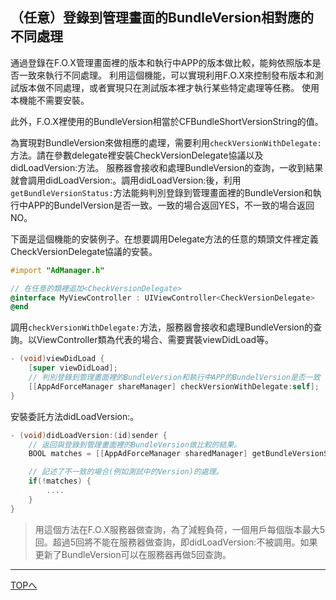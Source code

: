 ## （任意）登錄到管理畫面的BundleVersion相對應的不同處理

通過登錄在F.O.X管理畫面裡的版本和執行中APP的版本做比較，能夠依照版本是否一致來執行不同處理。
利用這個機能，可以實現利用F.O.X來控制發布版本和測試版本做不同處理，或者實現只在測試版本裡才執行某些特定處理等任務。
使用本機能不需要安裝。


此外，F.O.X裡使用的BundleVersion相當於CFBundleShortVersionString的值。

為實現對BundleVersion來做相應的處理，需要利用`checkVersionWithDelegate:`方法。請在參數delegate裡安裝CheckVersionDelegate協議以及didLoadVersion:方法。
服務器會接收和處理BundleVersion的查詢，一收到結果就會調用didLoadVersion:。調用didLoadVersion:後，利用`getBundleVersionStatus:`方法能夠判別登錄到管理畫面裡的BundleVersion和執行中APP的BundelVersion是否一致。一致的場合返回YES，不一致的場合返回NO。

下面是這個機能的安裝例子。在想要調用Delegate方法的任意的類頭文件裡定義CheckVersionDelegate協議的安裝。

```objective-c
#import "AdManager.h"
// 在任意的類裡追加<CheckVersionDelegate>@interface MyViewController : UIViewController<CheckVersionDelegate>
@end
```

調用`checkVersionWithDelegate:`方法，服務器會接收和處理BundleVersion的查詢。以ViewController類為代表的場合、需要實裝viewDidLoad等。

```objective-c
- (void)viewDidLoad {	[super viewDidLoad];	// 判別登錄到管理畫面裡的BundleVersion和執行中APP的BundelVersion是否一致	[[AppAdForceManager shareManager] checkVersionWithDelegate:self];}
```

安裝委託方法didLoadVersion:。

```objective-c
- (void)didLoadVersion:(id)sender {	// 返回與登錄到管理畫面裡的BundleVersion做比較的結果。	BOOL matches = [[AppAdForceManager sharedManager] getBundleVersionStatus];	// 記述了不一致的場合(例如測試中的Version)的處理。	if(!matches) {		....	}}
```

>用這個方法在F.O.X服務器做查詢，為了減輕負荷，一個用戶每個版本最大5回。超過5回將不能在服務器做查詢，即didLoadVersion:不被調用。如果更新了BundleVersion可以在服務器再做5回查詢。

---
[TOPへ](/lang/tw/README.md)
